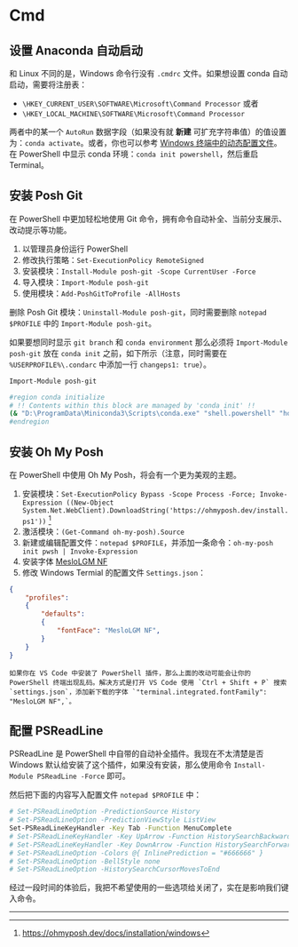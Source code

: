 # Cmd

## 设置 Anaconda 自动启动

和 Linux 不同的是，Windows 命令行没有 `.cmdrc` 文件。如果想设置 conda 自动启动，需要将注册表：

- `\HKEY_CURRENT_USER\SOFTWARE\Microsoft\Command Processor` 或者
- `\HKEY_LOCAL_MACHINE\SOFTWARE\Microsoft\Command Processor`

两者中的某一个 `AutoRun` 数据字段（如果没有就 **新建** 可扩充字符串值）的值设置为：`conda activate`。或者，你也可以参考 [Windows 终端中的动态配置文件](https://docs.microsoft.com/zh-cn/windows/terminal/dynamic-profiles)。在 PowerShell 中显示 conda 环境：`conda init powershell`，然后重启 Terminal。

## 安装 Posh Git

在 PowerShell 中更加轻松地使用 Git 命令，拥有命令自动补全、当前分支展示、改动提示等功能。

1. 以管理员身份运行 PowerShell
2. 修改执行策略：`Set-ExecutionPolicy RemoteSigned`
3. 安装模块：`Install-Module posh-git -Scope CurrentUser -Force`
4. 导入模块：`Import-Module posh-git`
5. 使用模块：`Add-PoshGitToProfile -AllHosts`

删除 Posh Git 模块：`Uninstall-Module posh-git`，同时需要删除 `notepad $PROFILE` 中的 `Import-Module posh-git`。

如果要想同时显示 `git branch` 和 `conda environment` 那么必须将 `Import-Module posh-git` 放在 `conda init` 之前，如下所示（注意，同时需要在 `%USERPROFILE%\.condarc` 中添加一行 `changeps1: true`）。

```bash
Import-Module posh-git

#region conda initialize
# !! Contents within this block are managed by 'conda init' !!
(& "D:\ProgramData\Miniconda3\Scripts\conda.exe" "shell.powershell" "hook") | Out-String | Invoke-Expression
#endregion
```

## 安装 Oh My Posh

在 PowerShell 中使用 Oh My Posh，将会有一个更为美观的主题。

1. 安装模块：`Set-ExecutionPolicy Bypass -Scope Process -Force; Invoke-Expression ((New-Object System.Net.WebClient).DownloadString('https://ohmyposh.dev/install.ps1'))` [^cite_ref-1]
2. 激活模块：`(Get-Command oh-my-posh).Source`
3. 新建或编辑配置文件：`notepad $PROFILE`，并添加一条命令：`oh-my-posh init pwsh | Invoke-Expression`
4. 安装字体 [MesloLGM NF](https://github.com/ryanoasis/nerd-fonts/releases/download/v2.1.0/Meslo.zip)
5. 修改 Windows Termial 的配置文件 `Settings.json`：

```json
{
    "profiles":
    {
        "defaults":
        {
            "fontFace": "MesloLGM NF",
        }
    }
}
```

```{note}
如果你在 VS Code 中安装了 PowerShell 插件，那么上面的改动可能会让你的 PowerShell 终端出现乱码。解决方式是打开 VS Code 使用 `Ctrl + Shift + P` 搜索 `settings.json`，添加新下载的字体 `"terminal.integrated.fontFamily": "MesloLGM NF",`。
```

## 配置 PSReadLine

PSReadLine 是 PowerShell 中自带的自动补全插件。我现在不太清楚是否 Windows 默认给安装了这个插件，如果没有安装，那么使用命令 `Install-Module PSReadLine -Force` 即可。

然后把下面的内容写入配置文件 `notepad $PROFILE` 中：

```bash
# Set-PSReadLineOption -PredictionSource History
# Set-PSReadLineOption -PredictionViewStyle ListView
Set-PSReadLineKeyHandler -Key Tab -Function MenuComplete
# Set-PSReadLineKeyHandler -Key UpArrow -Function HistorySearchBackward
# Set-PSReadLineKeyHandler -Key DownArrow -Function HistorySearchForward
# Set-PSReadLineOption -Colors @{ InlinePrediction = "#666666" }
# Set-PSReadLineOption -BellStyle none
# Set-PSReadLineOption -HistorySearchCursorMovesToEnd
```

经过一段时间的体验后，我把不希望使用的一些选项给关闭了，实在是影响我们键入命令。

---

[^cite_ref-1]: <https://ohmyposh.dev/docs/installation/windows>
